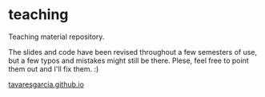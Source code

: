 # teaching

Teaching material repository. 

The slides and code have been revised throughout a few semesters of use, but a few typos and mistakes might still be there. Plese, feel free to point them out and I'll fix them. :)

[tavaresgarcia.github.io](https://tavaresgarcia.github.io/)
